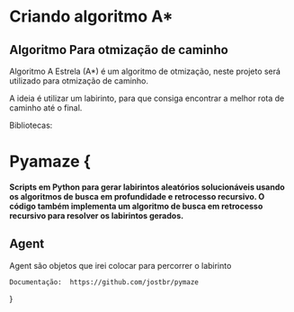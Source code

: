 # Criando algoritmo A*

## Algoritmo Para otmização de caminho

Algoritmo A Estrela (A*) é um algoritmo de otmização, neste projeto será utilizado para otmização de caminho.

 A ideia é utilizar um labirinto, para que consiga encontrar a melhor rota de caminho até o final.


Bibliotecas:

# Pyamaze {

####   Scripts em Python para gerar labirintos aleatórios solucionáveis usando os algoritmos de busca em profundidade e retrocesso recursivo. O código também implementa um algoritmo de busca em retrocesso recursivo para resolver os labirintos gerados. 

## Agent

 Agent são objetos que irei colocar para percorrer o labirinto

    Documentação:  https://github.com/jostbr/pymaze
}

